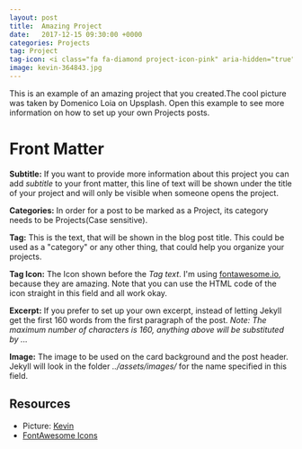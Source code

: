 ```yaml
---
layout: post
title:  Amazing Project
date:   2017-12-15 09:30:00 +0000
categories: Projects
tag: Project
tag-icon: <i class="fa fa-diamond project-icon-pink" aria-hidden="true"></i>
image: kevin-364843.jpg
---
```

This is an example of an amazing project that you created.The cool picture was taken by Domenico Loia on Upsplash. Open this example to see more information on how to set up your own Projects posts.

# Front Matter

**Subtitle:** If you want to provide more information about this project you can add _subtitle_ to your front matter, this line of text will be shown under the title of your project and will only be visible when someone opens the project.

**Categories:** In order for a post to be marked as a Project, its category needs to be Projects(Case sensitive).

**Tag:** This is the text, that will be shown in the blog post title. This could be used as a "category" or any other thing, that could help you organize your projects.

**Tag Icon:** The Icon shown before the _Tag text_. I'm using [fontawesome.io](http://fontawesome.io/), because they are amazing. Note that you can use the HTML code of the icon straight in this field and all work okay.

**Excerpt:** If you prefer to set up your own excerpt, instead of letting Jekyll get the first 160 words from the first paragraph of the post. 
_Note: The maximum number of characters is 160, anything above will be substituted by ..._

**Image:** The image to be used on the card background and the post header. Jekyll will look in the folder _../assets/images/_ for the name specified in this field.

## Resources
- Picture: [Kevin](https://unsplash.com/photos/w7ZyuGYNpRQ)
- [FontAwesome Icons](http://fontawesome.io/)

